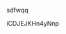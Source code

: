 sdfwqq



















































































iCDJEJKHn4yNnp

